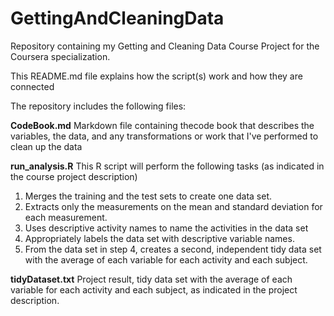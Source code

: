 # GettingAndCleaningData
Repository containing my Getting and Cleaning Data Course Project for the Coursera specialization. 

This README.md file explains how the script(s) work and how they are connected

The repository includes the following files:

**CodeBook.md**
Markdown file containing thecode book that describes the variables, the data, and any transformations or work that I've performed to clean up the data

**run_analysis.R**
This R script will perform the following tasks (as indicated in the course project description)

1. Merges the training and the test sets to create one data set.
2. Extracts only the measurements on the mean and standard deviation for each measurement. 
3. Uses descriptive activity names to name the activities in the data set
4. Appropriately labels the data set with descriptive variable names. 
5. From the data set in step 4, creates a second, independent tidy data set with the average of each variable for each activity and each subject.
 
**tidyDataset.txt**
Project result, tidy data set with the average of each variable for each activity and each subject, as indicated in the project description.
